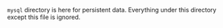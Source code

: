 `mysql` directory is here for persistent data.
Everything under this directory except this file is ignored.
 